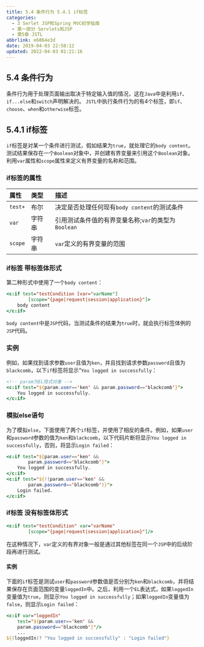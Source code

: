 ```yaml
---
title: 5.4 条件行为 5.4.1 if标签
categories: 
  - 3 Serlet JSP和Spring MVC初学指南
  - 第一部分 Servlets和JSP
  - 第5章 JSTL
abbrlink: e6864e3d
date: 2019-04-03 22:58:12
updated: 2022-04-03 01:21:16
---
```

## 5.4 条件行为 ##
条件行为用于处理页面输出取决于特定输入值的情况，这在`Java`中是利用`if`、`if...else`和`switch`声明解决的。
`JSTL`中执行条件行为的有4个标签，即`if`、`choose`、`when`和`otherwise`标签。
## 5.4.1 if标签 ##
`if`标签是对某一个条件进行测试，假如结果为`true`，就处理它的`body content`。测试结果保存在一个`Boolean`对象中，并创建有界变量来引用这个`Boolean`对象。利用`var`属性和`scope`属性来定义有界变量的名称和范围。
### if标签的属性 ###

|属性|类型|描述|
|:---|:---|:---|
|`test+`|布尔|决定是否处理任何现有`body content`的测试条件|
|`var`|字符串|引用测试条件值的有界变量名称;`var`的类型为`Boolean`|
|`scope`|字符串|`var`定义的有界变量的范围|
### if标签 带标签体形式 ###
第二种形式中使用了一个`body content`：
```jsp
<c:if test="testCondition [var="varName"]
        [scope="{page|request|session|application}"]>
    body content
</c:if>
```
`body content`中是`JSP`代码，当测试条件的结果为`true`时，就会执行标签体例的`JSP`代码。

### 实例 ###
例如，如果找到请求参数`user`且值为`ken`，并且找到请求参数`password`且值为`blackcomb`，以下`if`标签将显示“`You logged in successfully`：
```jsp
<!-- param为EL隐式对象 -->
<c:if test="${param.user=='ken' && param.password=='blackcomb'}">
    You logged in successfully.
</c:if>
```
### 模拟else语句 ###
为了模拟`else`，下面使用了两个`if`标签，并使用了相反的条件。例如，如果`user`和`password`参数的值为`ken`和`blackcomb`，以下代码片断将显示`You logged in successfully`，否则，将显示`Login failed`：
```jsp
<c:if test="${param.user=='ken' && 
        param.password=='blackcomb'}">
    You logged in successfully.
</c:if>
<c:if test="${!(param.user=='ken' && 
        param.password=='blackcomb')}">
    Login failed.
</c:if>
```

### if标签 没有标签体形式 ###
```jsp
<c:if test="testCondition" var="varName"
        [scope="{page|request|session|application}"]/>
```
在这种情况下，`var`定义的有界对象一般是通过其他标签在同一个`JSP`中的后续阶段再进行测试。
#### 实例 ####
下面的`if`标签是测试`user`和`password`参数值是否分别为`ken`和`blackcomb`，并将结果保存在页面范围的变量`loggedIn`中。之后，利用一个`EL`表达式，如果`loggedIn`变量值为`true`，则显示`You logged in successfully`；如果`loggedIn`变量值为`false`，则显示`Login failed`：
```jsp
<c:if var="loggedIn"
    test="${param.user=='ken' && 
    param.password=='blackcomb'}"/>
    ...
${(loggedIn)? "You logged in successfully" : "Login failed"}
```

